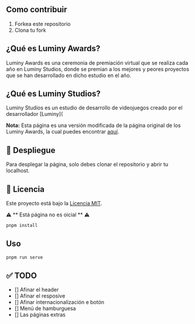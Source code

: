 ## Como contribuir

1. Forkea este repositorio
2. Clona tu fork


## ¿Qué es Luminy Awards?
Luminy Awards es una ceremonia de premiación virtual que se realiza cada año en Luminy Studios, donde se premian a los mejores y peores proyectos que se han desarrollado en dicho estudio en el año.

## ¿Qué es Luminy Studios?
Luminy Studios es un estudio de desarrollo de videojuegos creado por el desarrollador [Luminy](

**Nota:** Esta página es una versión modificada de la página original de los Luminy Awards, la cual puedes encontrar [aquí](https://luminy.xyz/awards/).

## 🚀 Despliegue

Para desplegar la página, solo debes clonar el repositorio y abrir tu localhost.

## 📝 Licencia

Este proyecto está bajo la [Licencia MIT](./LICENSE).


:warning: ** Está página no es oicial ** :warning:

```bash
pnpm install
```

## Uso
```bash
pnpm run serve
```

## ✅ TODO

- [] Afinar el header
- [] Afinar el resposive
- [] Afinar internacionalización e botón
- [] Menú de hamburguesa
- [] Las páginas extras

```